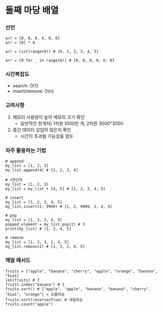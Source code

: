 # 둘째 마당 배열

### 선언

```
arr = [0, 0, 0, 0, 0, 0]
arr = [0] * 6

arr = list(range(6)) # [0, 1, 2, 3, 4, 5]

arr = [0 for _ in range(6)] # [0, 0, 0, 0, 0, 0]
```

### 시간복잡도

- search: O(1)
- insert/remove: O(n)

### 고려사항

1. 메모리 사용량이 높아 메모리 크기 확인
   - 일반적인 한계치) 1차원 1000만 개, 2차원 3000\*3000
2. 중간 데이터 삽입이 많은지 확인
   - 시간이 초과될 가능성을 염두

### 자주 활용하는 기법

```
# append
my_list = [1, 2, 3]
my_list.append(4) # [1, 2, 3, 4]

# +연산자
my_list = [1, 2, 3]
my_list = my_list + [4, 5] # [1, 2, 3, 4, 5]

# insert
my_list = [1, 2, 3, 4, 5]
my_list.insert(2, 9999) # [1, 2, 9999, 3, 4, 5]

# pop
my_list = [1, 2, 3, 4, 5]
popped_element = my_list.pop(2) # 3
print(my_list) # [1, 2, 4, 5]

# remove
my_list = [1, 2, 3, 2, 4, 5]
my_list.remove(2) # [1, 3, 2, 4, 5]
```

### 깨알 메서드

```
fruits = ["apple", "banana", "cherry", "apple", "orange", "banana", "kiwi]
len(fruits) # 7
fruits.index("banana") # 1
fruits.sort() # ["apple", "apple", "banana", "banana", "cherry", "kiwi", "orange"] = 오름차순
fruits.sort(reverse=True) # 내림차순
fruits.count("apple")
```
